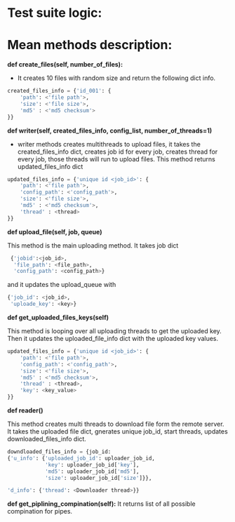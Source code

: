 # Test suite logic: ##

# Mean methods description:
**def create_files(self, number_of_files):**
- It creates 10 files with random size and return the following dict info.
```python
created_files_info = {'id_001': {
    'path': <'file path'>,
    'size': <'file size'>,
    'md5' : <'md5 checksum'>
}} 
```
**def writer(self, created_files_info, config_list, number_of_threads=1)**
- writer methods creates multithreads to upload files, it takes the created_files_info dict, creates job id for every job, creates thread for every job, those threads will run to upload files. This method returns updated_files_info dict

```python
updated_files_info = {'unique id <job_id>': {
    'path': <'file path'>,
    'config_path': <'config_path'>,
    'size': <'file size'>,
    'md5' : <'md5 checksum'>,
    'thread' : <thread>
}} 
```

**def upload_file(self, job, queue)**

This method is the main uploading method. It takes job dict
 ```python
  {'jobid':<job_id>,
   'file_path': <file_path>,
   'config_path': <config_path>}
```
and it updates the upload_queue with 
```python
{'job_id': <job_id>,
 'uploade_key': <key>}
```

**def get_uploaded_files_keys(self)**

This method is looping over all uploading threads to get the uploaded key. Then it updates the uploaded_file_info dict with the uploaded key values.

```python
updated_files_info = {'unique id <job_id>': {
    'path': <'file path'>,
    'config_path': <'config_path'>,
    'size': <'file size'>,
    'md5' : <'md5 checksum'>,
    'thread' : <thread>,
    'key': <key_value>
}} 
```

**def reader()**

This method creates multi threads to download file form the remote server. It takes the uploaded file dict, gnerates unique job_id, start threads, updates downloaded_files_info dict.

```python
downdloaded_files_info = {job_id: 
{'u_info': {'uploaded_job_id': uploader_job_id,
            'key': uploader_job_id['key'],
            'md5': uploader_job_id['md5'],
            'size': uploader_job_id['size']}},

'd_info': {'thread': <Downloader thread>}}
```

**def get_piplining_compination(self):**
It returns list of all possible compination for pipes.

